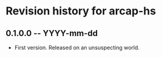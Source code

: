 # Revision history for arcap-hs

## 0.1.0.0 -- YYYY-mm-dd

* First version. Released on an unsuspecting world.
